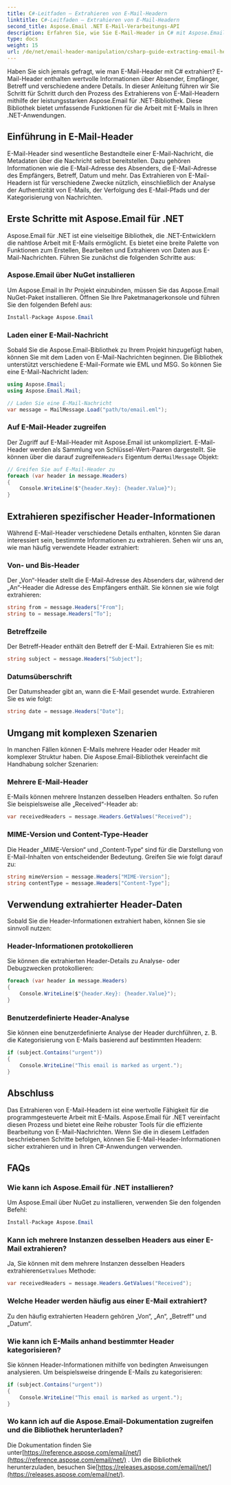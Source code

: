 ```yaml
---
title: C#-Leitfaden – Extrahieren von E-Mail-Headern
linktitle: C#-Leitfaden – Extrahieren von E-Mail-Headern
second_title: Aspose.Email .NET E-Mail-Verarbeitungs-API
description: Erfahren Sie, wie Sie E-Mail-Header in C# mit Aspose.Email für .NET extrahieren. Schritt-für-Schritt-Anleitung mit Quellcode für eine effiziente E-Mail-Analyse.
type: docs
weight: 15
url: /de/net/email-header-manipulation/csharp-guide-extracting-email-headers/
---
```


Haben Sie sich jemals gefragt, wie man E-Mail-Header mit C# extrahiert? E-Mail-Header enthalten wertvolle Informationen über Absender, Empfänger, Betreff und verschiedene andere Details. In dieser Anleitung führen wir Sie Schritt für Schritt durch den Prozess des Extrahierens von E-Mail-Headern mithilfe der leistungsstarken Aspose.Email für .NET-Bibliothek. Diese Bibliothek bietet umfassende Funktionen für die Arbeit mit E-Mails in Ihren .NET-Anwendungen.

## Einführung in E-Mail-Header

E-Mail-Header sind wesentliche Bestandteile einer E-Mail-Nachricht, die Metadaten über die Nachricht selbst bereitstellen. Dazu gehören Informationen wie die E-Mail-Adresse des Absenders, die E-Mail-Adresse des Empfängers, Betreff, Datum und mehr. Das Extrahieren von E-Mail-Headern ist für verschiedene Zwecke nützlich, einschließlich der Analyse der Authentizität von E-Mails, der Verfolgung des E-Mail-Pfads und der Kategorisierung von Nachrichten.

## Erste Schritte mit Aspose.Email für .NET

Aspose.Email für .NET ist eine vielseitige Bibliothek, die .NET-Entwicklern die nahtlose Arbeit mit E-Mails ermöglicht. Es bietet eine breite Palette von Funktionen zum Erstellen, Bearbeiten und Extrahieren von Daten aus E-Mail-Nachrichten. Führen Sie zunächst die folgenden Schritte aus:

### Aspose.Email über NuGet installieren

Um Aspose.Email in Ihr Projekt einzubinden, müssen Sie das Aspose.Email NuGet-Paket installieren. Öffnen Sie Ihre Paketmanagerkonsole und führen Sie den folgenden Befehl aus:

```csharp
Install-Package Aspose.Email
```

### Laden einer E-Mail-Nachricht

Sobald Sie die Aspose.Email-Bibliothek zu Ihrem Projekt hinzugefügt haben, können Sie mit dem Laden von E-Mail-Nachrichten beginnen. Die Bibliothek unterstützt verschiedene E-Mail-Formate wie EML und MSG. So können Sie eine E-Mail-Nachricht laden:

```csharp
using Aspose.Email;
using Aspose.Email.Mail;

// Laden Sie eine E-Mail-Nachricht
var message = MailMessage.Load("path/to/email.eml");
```

### Auf E-Mail-Header zugreifen

 Der Zugriff auf E-Mail-Header mit Aspose.Email ist unkompliziert. E-Mail-Header werden als Sammlung von Schlüssel-Wert-Paaren dargestellt. Sie können über die darauf zugreifen`Headers` Eigentum der`MailMessage` Objekt:

```csharp
// Greifen Sie auf E-Mail-Header zu
foreach (var header in message.Headers)
{
    Console.WriteLine($"{header.Key}: {header.Value}");
}
```

## Extrahieren spezifischer Header-Informationen

Während E-Mail-Header verschiedene Details enthalten, könnten Sie daran interessiert sein, bestimmte Informationen zu extrahieren. Sehen wir uns an, wie man häufig verwendete Header extrahiert:

### Von- und Bis-Header

Der „Von“-Header stellt die E-Mail-Adresse des Absenders dar, während der „An“-Header die Adresse des Empfängers enthält. Sie können sie wie folgt extrahieren:

```csharp
string from = message.Headers["From"];
string to = message.Headers["To"];
```

### Betreffzeile

Der Betreff-Header enthält den Betreff der E-Mail. Extrahieren Sie es mit:

```csharp
string subject = message.Headers["Subject"];
```

### Datumsüberschrift

Der Datumsheader gibt an, wann die E-Mail gesendet wurde. Extrahieren Sie es wie folgt:

```csharp
string date = message.Headers["Date"];
```

## Umgang mit komplexen Szenarien

In manchen Fällen können E-Mails mehrere Header oder Header mit komplexer Struktur haben. Die Aspose.Email-Bibliothek vereinfacht die Handhabung solcher Szenarien:

### Mehrere E-Mail-Header

E-Mails können mehrere Instanzen desselben Headers enthalten. So rufen Sie beispielsweise alle „Received“-Header ab:

```csharp
var receivedHeaders = message.Headers.GetValues("Received");
```

### MIME-Version und Content-Type-Header

Die Header „MIME-Version“ und „Content-Type“ sind für die Darstellung von E-Mail-Inhalten von entscheidender Bedeutung. Greifen Sie wie folgt darauf zu:

```csharp
string mimeVersion = message.Headers["MIME-Version"];
string contentType = message.Headers["Content-Type"];
```

## Verwendung extrahierter Header-Daten

Sobald Sie die Header-Informationen extrahiert haben, können Sie sie sinnvoll nutzen:

### Header-Informationen protokollieren

Sie können die extrahierten Header-Details zu Analyse- oder Debugzwecken protokollieren:

```csharp
foreach (var header in message.Headers)
{
    Console.WriteLine($"{header.Key}: {header.Value}");
}
```

### Benutzerdefinierte Header-Analyse

Sie können eine benutzerdefinierte Analyse der Header durchführen, z. B. die Kategorisierung von E-Mails basierend auf bestimmten Headern:

```csharp
if (subject.Contains("urgent"))
{
    Console.WriteLine("This email is marked as urgent.");
}
```

## Abschluss

Das Extrahieren von E-Mail-Headern ist eine wertvolle Fähigkeit für die programmgesteuerte Arbeit mit E-Mails. Aspose.Email für .NET vereinfacht diesen Prozess und bietet eine Reihe robuster Tools für die effiziente Bearbeitung von E-Mail-Nachrichten. Wenn Sie die in diesem Leitfaden beschriebenen Schritte befolgen, können Sie E-Mail-Header-Informationen sicher extrahieren und in Ihren C#-Anwendungen verwenden.

## FAQs

### Wie kann ich Aspose.Email für .NET installieren?

Um Aspose.Email über NuGet zu installieren, verwenden Sie den folgenden Befehl:
```csharp
Install-Package Aspose.Email
```

### Kann ich mehrere Instanzen desselben Headers aus einer E-Mail extrahieren?

Ja, Sie können mit dem mehrere Instanzen desselben Headers extrahieren`GetValues` Methode:
```csharp
var receivedHeaders = message.Headers.GetValues("Received");
```

### Welche Header werden häufig aus einer E-Mail extrahiert?

Zu den häufig extrahierten Headern gehören „Von“, „An“, „Betreff“ und „Datum“.

### Wie kann ich E-Mails anhand bestimmter Header kategorisieren?

Sie können Header-Informationen mithilfe von bedingten Anweisungen analysieren. Um beispielsweise dringende E-Mails zu kategorisieren:
```csharp
if (subject.Contains("urgent"))
{
    Console.WriteLine("This email is marked as urgent.");
}
```

### Wo kann ich auf die Aspose.Email-Dokumentation zugreifen und die Bibliothek herunterladen?

 Die Dokumentation finden Sie unter[https://reference.aspose.com/email/net/](https://reference.aspose.com/email/net/) . Um die Bibliothek herunterzuladen, besuchen Sie[https://releases.aspose.com/email/net/](https://releases.aspose.com/email/net/).